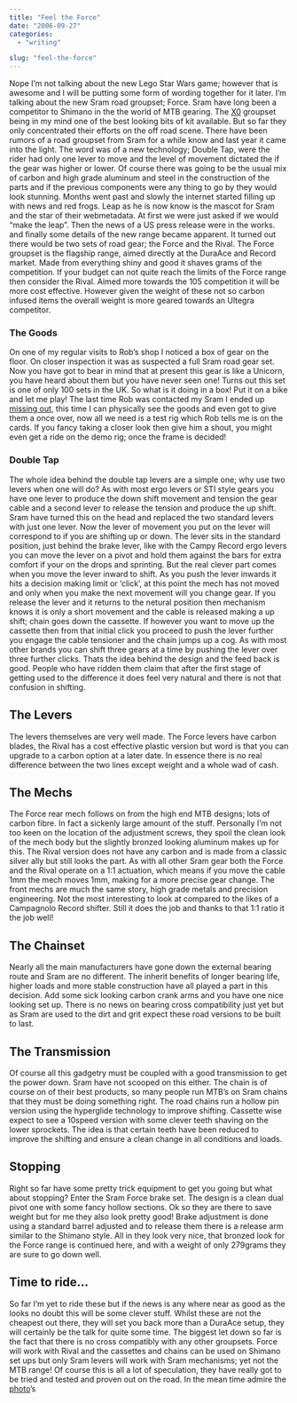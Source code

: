 ```yaml
---
title: "Feel the Force"
date: "2006-09-27"
categories:
  - "writing"

slug: "feel-the-force"
---
```


<!-- [![Sram Force](/images/252657947_a8013a4ec2.jpg)](https://www.flickr.com/photos/funkylarma/252657947/) -->

Nope I’m not talking about the new Lego Star Wars game; however that is awesome and I will be putting some form of wording together for it later. I’m talking about the new Sram road groupset; Force. Sram have long been a competitor to Shimano in the the world of MTB gearing. The [X0](https://www.shibbyonline.co.uk/wp-content/uploads/2006/09/x0.jpg "X0") groupset being in my mind one of the best looking bits of kit available. But so far they only concentrated their efforts on the off road scene. There have been rumors of a road groupset from Sram for a while know and last year it came into the light. The word was of a new technology; Double Tap, were the rider had only one lever to move and the level of movement dictated the if the gear was higher or lower. Of course there was going to be the usual mix of carbon and high grade aluminum and steel in the construction of the parts and if the previous components were any thing to go by they would look stunning. Months went past and slowly the internet started filling up with news and red frogs. Leap as he is now know is the mascot for Sram and the star of their webmetadata. At first we were just asked if we would “make the leap”. Then the news of a US press release were in the works. and finally some details of the new range became apparent. It turned out there would be two sets of road gear; the Force and the Rival. The Force groupset is the flagship range, aimed directly at the DuraAce and Record market. Made from everything shiny and good it shaves grams of the competition. If your budget can not quite reach the limits of the Force range then consider the Rival. Aimed more towards the 105 competition it will be more cost effective. However given the weight of these not so carbon infused items the overall weight is more geared towards an Ultegra competitor.

### The Goods

<!-- [![Sram Goodies](/images/252657801_4dbef5e4ef_m.jpg)](https://www.flickr.com/photos/funkylarma/252657801/) -->

On one of my regular visits to Rob’s shop I noticed a box of gear on the floor. On closer inspection it was as suspected a full Sram road gear set. Now you have got to bear in mind that at present this gear is like a Unicorn, you have heard about them but you have never seen one! Turns out this set is one of only 100 sets in the UK. So what is it doing in a box! Put it on a bike and let me play! The last time Rob was contacted my Sram I ended up [missing out](https://www.shibbyonline.co.uk/2006/05/24/and-all-i-got-was-this-hat/), this time I can physically see the goods and even got to give them a once over, now all we need is a test rig which Rob tells me is on the cards. If you fancy taking a closer look then give him a shout, you might even get a ride on the demo rig; once the frame is decided!

### Double Tap

The whole idea behind the double tap levers are a simple one; why use two levers when one will do? As with most ergo levers or STI style gears you have one lever to produce the down shift movement and tension the gear cable and a second lever to release the tension and produce the up shift. Sram have turned this on the head and replaced the two standard levers with just one lever. Now the lever of movement you put on the lever will correspond to if you are shifting up or down. The lever sits in the standard position, just behind the brake lever, like with the Campy Record ergo levers you can move the lever on a pivot and hold them against the bars for extra comfort if your on the drops and sprinting. But the real clever part comes when you move the lever inward to shift. As you push the lever inwards it hits a decision making limit or ‘click’, at this point the mech has not moved and only when you make the next movement will you change gear. If you release the lever and it returns to the netural position then mechanism knows it is only a short movement and the cable is released making a up shift; chain goes down the cassette. If however you want to move up the cassette then from that initial click you proceed to push the lever further you engage the cable tensioner and the chain jumps up a cog. As with most other brands you can shift three gears at a time by pushing the lever over three further clicks. Thats the idea behind the design and the feed back is good. People who have ridden them claim that after the first stage of getting used to the difference it does feel very natural and there is not that confusion in shifting.

## The Levers

<!-- [![Double Tap](/images/252657492_8f3acffeaf_t.jpg)](https://www.flickr.com/photos/funkylarma/252657492/) -->

The levers themselves are very well made. The Force levers have carbon blades, the Rival has a cost effective plastic version but word is that you can upgrade to a carbon option at a later date. In essence there is no real difference between the two lines except weight and a whole wad of cash.

## The Mechs

<!-- [![Rear Mech](/images/252656442_5651cff97b_m.jpg)](https://www.flickr.com/photos/funkylarma/252656442/) -->

<!-- [![Force](/images/252656236_ed2963d998_t.jpg)](https://www.flickr.com/photos/funkylarma/252656236/) -->

The Force rear mech follows on from the high end MTB designs; lots of carbon fibre. In fact a sickenly large amount of the stuff. Personally I’m not too keen on the location of the adjustment screws, they spoil the clean look of the mech body but the slightly bronzed looking aluminum makes up for this. The Rival version does not have any carbon and is made from a classic silver ally but still looks the part. As with all other Sram gear both the Force and the Rival operate on a 1:1 actuation, which means if you move the cable 1mm the mech moves 1mm, making for a more precise gear change. The front mechs are much the same story, high grade metals and precision engineering. Not the most interesting to look at compared to the likes of a Campagnolo Record shifter. Still it does the job and thanks to that 1:1 ratio it the job well!

## The Chainset

<!-- [![Chainset](/images/252657081_da1ae14a3c_m.jpg)](https://www.flickr.com/photos/funkylarma/252657081/) -->

Nearly all the main manufacturers have gone down the external bearing route and Sram are no different. The inherit benefits of longer bearing life, higher loads and more stable construction have all played a part in this decision. Add some sick looking carbon crank arms and you have one nice looking set up. There is no news on bearing cross compatibility just yet but as Sram are used to the dirt and grit expect these road versions to be built to last.

## The Transmission

Of course all this gadgetry must be coupled with a good transmission to get the power down. Sram have not scooped on this either. The chain is of course on of their best products, so many people run MTB’s on Sram chains that they must be doing something right. The road chains run a hollow pin version using the hyperglide technology to improve shifting. Cassette wise expect to see a 10speed version with some clever teeth shaving on the lower sprockets. The idea is that certain teeth have been reduced to improve the shifting and ensure a clean change in all conditions and loads.

## Stopping

<!-- [![Brakes](/images/252655918_53abec90d8_m.jpg)](https://www.flickr.com/photos/funkylarma/252655918/) -->

Right so far have some pretty trick equipment to get you going but what about stopping? Enter the Sram Force brake set. The design is a clean dual pivot one with some fancy hollow sections. Ok so they are there to save weight but for me they also look pretty good! Brake adjustment is done using a standard barrel adjusted and to release them there is a release arm similar to the Shimano style. All in they look very nice, that bronzed look for the Force range is continued here, and with a weight of only 279grams they are sure to go down well.

## Time to ride…

So far I’m yet to ride these but if the news is any where near as good as the looks no doubt this will be some clever stuff. Whilst these are not the cheapest out there, they will set you back more than a DuraAce setup, they will certainly be the talk for quite some time. The biggest let down so far is the fact that there is no cross compatibly with any other groupsets. Force will work with Rival and the cassettes and chains can be used on Shimano set ups but only Sram levers will work with Sram mechanisms; yet not the MTB range! Of course this is all a lot of speculation, they have really got to be tried and tested and proven out on the road. In the mean time admire the [photo](https://www.flickr.com/photos/funkylarma/sets/72157594299560843/)’s
